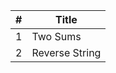 ﻿

|  #  |     Title		|
| --- | -------------   |
|  1  | Two Sums        |
|  2  | Reverse String  |